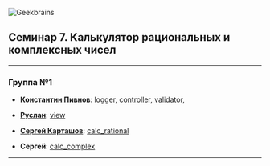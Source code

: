 ![Geekbrains](https://frontend-scripts.hb.bizmrg.com/unique-hf/svg/logo_gb_dark_mobile.svg)
## Семинар 7. Калькулятор рациональных и комплексных чисел

---

### Группа №1
* [**Константин Пивнов**](https://gb.ru/users/1215073):
[logger](https://github.com/vaproloff/sem07-calc/blob/main/logger.py),
[controller](https://github.com/vaproloff/sem07-calc/blob/main/controller.py),
[validator](https://github.com/vaproloff/sem07-calc/blob/main/validator.py),

* [**Руслан**](https://gb.ru/users/3100909):
[view](https://github.com/vaproloff/sem07-calc/blob/main/view.py)

* [**Сергей Карташов**](https://gb.ru/users/7683636):
[calc_rational](https://github.com/vaproloff/sem07-calc/blob/main/calc_rational.py)

* **Сергей**:
[calc_complex](https://github.com/vaproloff/sem07-calc/blob/main/calc_complex.py)

---